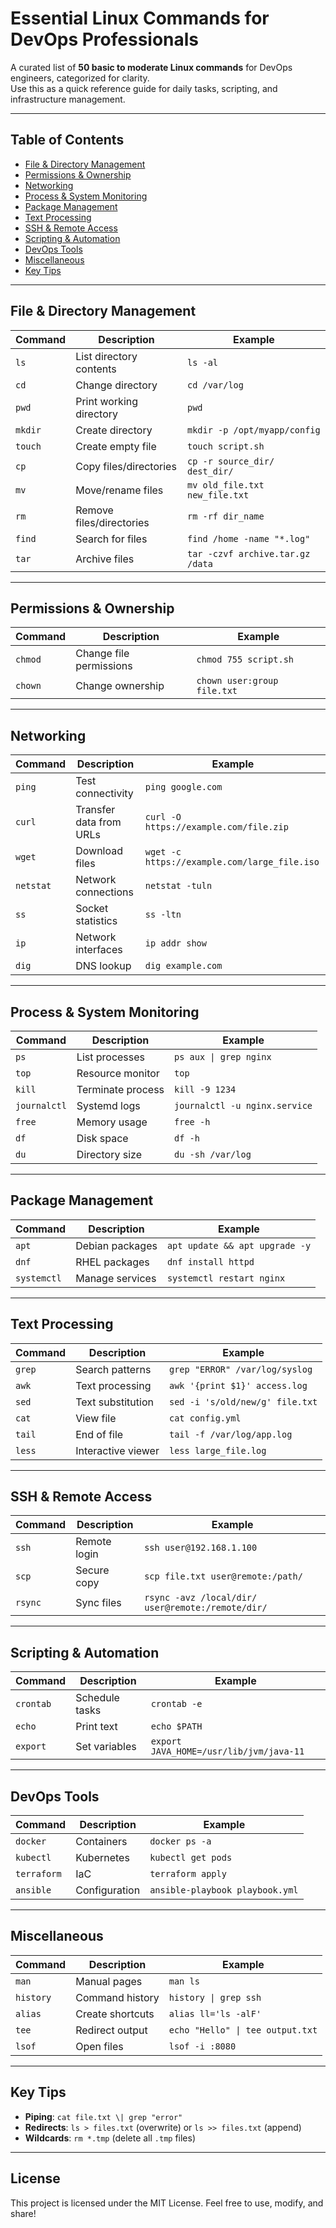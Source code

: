 # Essential Linux Commands for DevOps Professionals

A curated list of **50 basic to moderate Linux commands** for DevOps engineers, categorized for clarity.  
Use this as a quick reference guide for daily tasks, scripting, and infrastructure management.

---

## Table of Contents
- [File & Directory Management](#file--directory-management)
- [Permissions & Ownership](#permissions--ownership)
- [Networking](#networking)
- [Process & System Monitoring](#process--system-monitoring)
- [Package Management](#package-management)
- [Text Processing](#text-processing)
- [SSH & Remote Access](#ssh--remote-access)
- [Scripting & Automation](#scripting--automation)
- [DevOps Tools](#devops-tools)
- [Miscellaneous](#miscellaneous)
- [Key Tips](#key-tips)

---

## File & Directory Management

| Command | Description | Example |
|---------|-------------|---------|
| `ls` | List directory contents | `ls -al` |
| `cd` | Change directory | `cd /var/log` |
| `pwd` | Print working directory | `pwd` |
| `mkdir` | Create directory | `mkdir -p /opt/myapp/config` |
| `touch` | Create empty file | `touch script.sh` |
| `cp` | Copy files/directories | `cp -r source_dir/ dest_dir/` |
| `mv` | Move/rename files | `mv old_file.txt new_file.txt` |
| `rm` | Remove files/directories | `rm -rf dir_name` |
| `find` | Search for files | `find /home -name "*.log"` |
| `tar` | Archive files | `tar -czvf archive.tar.gz /data` |

---

## Permissions & Ownership

| Command | Description | Example |
|---------|-------------|---------|
| `chmod` | Change file permissions | `chmod 755 script.sh` |
| `chown` | Change ownership | `chown user:group file.txt` |

---

## Networking

| Command | Description | Example |
|---------|-------------|---------|
| `ping` | Test connectivity | `ping google.com` |
| `curl` | Transfer data from URLs | `curl -O https://example.com/file.zip` |
| `wget` | Download files | `wget -c https://example.com/large_file.iso` |
| `netstat` | Network connections | `netstat -tuln` |
| `ss` | Socket statistics | `ss -ltn` |
| `ip` | Network interfaces | `ip addr show` |
| `dig` | DNS lookup | `dig example.com` |

---

## Process & System Monitoring

| Command | Description | Example |
|---------|-------------|---------|
| `ps` | List processes | `ps aux \| grep nginx` |
| `top` | Resource monitor | `top` |
| `kill` | Terminate process | `kill -9 1234` |
| `journalctl` | Systemd logs | `journalctl -u nginx.service` |
| `free` | Memory usage | `free -h` |
| `df` | Disk space | `df -h` |
| `du` | Directory size | `du -sh /var/log` |

---

## Package Management

| Command | Description | Example |
|---------|-------------|---------|
| `apt` | Debian packages | `apt update && apt upgrade -y` |
| `dnf` | RHEL packages | `dnf install httpd` |
| `systemctl` | Manage services | `systemctl restart nginx` |

---

## Text Processing

| Command | Description | Example |
|---------|-------------|---------|
| `grep` | Search patterns | `grep "ERROR" /var/log/syslog` |
| `awk` | Text processing | `awk '{print $1}' access.log` |
| `sed` | Text substitution | `sed -i 's/old/new/g' file.txt` |
| `cat` | View file | `cat config.yml` |
| `tail` | End of file | `tail -f /var/log/app.log` |
| `less` | Interactive viewer | `less large_file.log` |

---

## SSH & Remote Access

| Command | Description | Example |
|---------|-------------|---------|
| `ssh` | Remote login | `ssh user@192.168.1.100` |
| `scp` | Secure copy | `scp file.txt user@remote:/path/` |
| `rsync` | Sync files | `rsync -avz /local/dir/ user@remote:/remote/dir/` |

---

## Scripting & Automation

| Command | Description | Example |
|---------|-------------|---------|
| `crontab` | Schedule tasks | `crontab -e` |
| `echo` | Print text | `echo $PATH` |
| `export` | Set variables | `export JAVA_HOME=/usr/lib/jvm/java-11` |

---

## DevOps Tools

| Command | Description | Example |
|---------|-------------|---------|
| `docker` | Containers | `docker ps -a` |
| `kubectl` | Kubernetes | `kubectl get pods` |
| `terraform` | IaC | `terraform apply` |
| `ansible` | Configuration | `ansible-playbook playbook.yml` |

---

## Miscellaneous

| Command | Description | Example |
|---------|-------------|---------|
| `man` | Manual pages | `man ls` |
| `history` | Command history | `history \| grep ssh` |
| `alias` | Create shortcuts | `alias ll='ls -alF'` |
| `tee` | Redirect output | `echo "Hello" \| tee output.txt` |
| `lsof` | Open files | `lsof -i :8080` |

---

## Key Tips
- **Piping**: `cat file.txt \| grep "error"`  
- **Redirects**: `ls > files.txt` (overwrite) or `ls >> files.txt` (append)  
- **Wildcards**: `rm *.tmp` (delete all `.tmp` files)  

---

## License
This project is licensed under the MIT License. Feel free to use, modify, and share!
